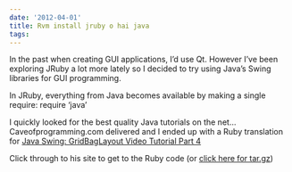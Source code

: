 ```yaml
---
date: '2012-04-01'
title: Rvm install jruby o hai java
tags: 
---
```

<p>In the past when creating GUI applications, I&#8217;d use Qt. However I&#8217;ve been exploring JRuby a lot more lately so I decided to try using Java&#8217;s Swing libraries for GUI programming.</p>
<p>In JRuby, everything from Java becomes available by making a single require: require &#8216;java&#8217;</p>
<p>I quickly looked for the best quality Java tutorials on the net&#8230; Caveofprogramming.com delivered and I ended up with a Ruby translation for <a href="http://www.caveofprogramming.com/java/java-swing-gridbaglayou-video-tutorial-part-4/" target="_blank">Java Swing: GridBagLayout Video Tutorial Part 4</a> </p>
<p>Click through to his site to get to the Ruby code (or <a href="http://www.2shared.com/file/Cxi9Cr1w/caveofprogrammingswingpart4jru.html">click here for tar.gz</a>)</p>
